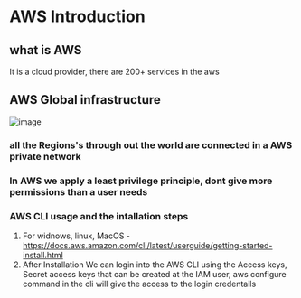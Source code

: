 # AWS Introduction

## what is AWS 
It is a cloud provider, there are 200+ services in the aws

## AWS Global infrastructure
![image](https://github.com/bhargavsp/aws_solution-architect/assets/45779321/8db03eb8-1f61-41e9-8f19-53e492d9e1b4)

### all the Regions's through out the world are connected in a AWS private network 

### In AWS we apply a least privilege principle, dont give more permissions than a user needs

### AWS CLI usage and the intallation steps
1. For widnows, linux, MacOS - https://docs.aws.amazon.com/cli/latest/userguide/getting-started-install.html
2. After Installation We can login into the AWS CLI using the Access keys, Secret access keys that can be created at the IAM user,  aws configure command in the cli will give the access to the login credentails
